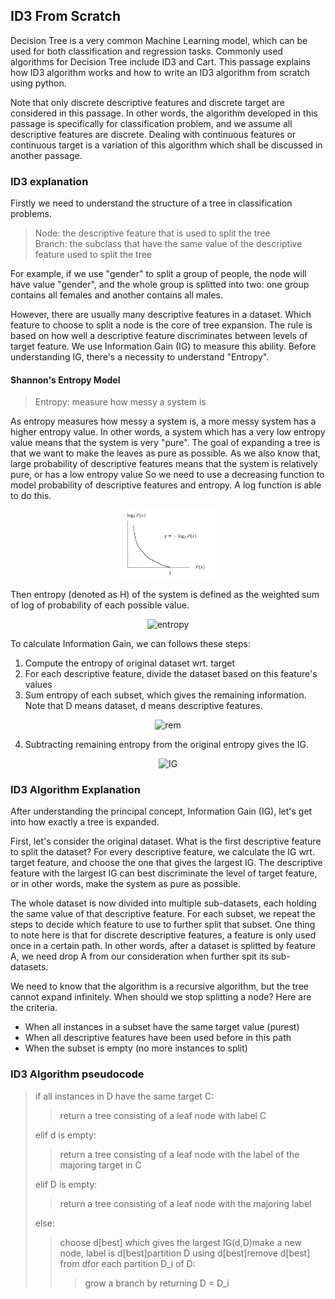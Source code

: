 ID3 From Scratch
----------------

Decision Tree is a very common Machine Learning model,
which can be used for both classification and regression tasks.
Commonly used algorithms for Decision Tree include ID3 and Cart.
This passage explains how ID3 algorithm works and
how to write an ID3 algorithm from scratch using python.

Note that only discrete descriptive features and discrete target are considered in this passage.
In other words, the algorithm developed in this passage is specifically for classification problem,
and we assume all descriptive features are discrete.
Dealing with continuous features or continuous target is a variation of this algorithm
which shall be discussed in another passage.

### ID3 explanation

Firstly we need to understand the structure of a tree in classification problems.

> Node: the descriptive feature that is used to split the tree  
> Branch: the subclass that have the same value of the descriptive feature used to split the tree

For example, if we use "gender" to split a group of people,
the node will have value "gender", and the whole group is splitted into two:
one group contains all females and another contains all males.

However, there are usually many descriptive features in a dataset.
Which feature to choose to split a node is the core of tree expansion.
The rule is based on how well a descriptive feature discriminates between levels of target feature.
We use Information Gain (IG) to measure this ability.
Before understanding IG, there's a necessity to understand "Entropy".

#### Shannon's Entropy Model

> Entropy: measure how messy a system is

As entropy measures how messy a system is,
a more messy system has a higher entropy value.
In other words, a system which has a very low entropy value means that
the system is very "pure".
The goal of expanding a tree is that we want to make the leaves as pure as possible.
As we also know that, large probability of descriptive features means that
the system is relatively pure, or has a low entropy value
So we need to use a decreasing function to model probability of
descriptive features and entropy. A log function is able to do this.

<p align="center"><img src="https://github.com/nancycyzl/ID3_from_scratch/blob/main/graph_log.PNG" width="30%"></p>

Then entropy (denoted as H) of the system is defined as the weighted sum of
log of probability of each possible value.

<p align="center">
<img src="https://latex.codecogs.com/svg.image?H(t)&space;=&space;\sum_{i=l}^{l}(P(t=i)\times&space;log_{2}(P(t=i)))" title="entropy" />
</p>

To calculate Information Gain, we can follows these steps:

1. Compute the entropy of original dataset wrt. target
2. For each descriptive feature, divide the dataset based on this feature's values
3. Sum entropy of each subset, which gives the remaining information. Note that D means dataset, d means descriptive features.

<p align="center">
<img src="https://latex.codecogs.com/svg.image?rem(d,D)&space;=&space;\sum_{l\in&space;level(d)}\frac{|D_{d=l}|}{D}&space;\times&space;H(t,D_{d=l})" title="rem" />
</p>

4. Subtracting remaining entropy from the original entropy gives the IG.

<p align="center">
<img src="https://latex.codecogs.com/svg.image?\bg_white&space;IG(d,G)&space;=&space;H(t,D)&space;-&space;rem(d,D)" title="IG" />
</p>

### ID3 Algorithm Explanation

After understanding the principal concept, Information Gain (IG),
let's get into how exactly a tree is expanded.

First, let's consider the original dataset. What is the first descriptive feature to split the dataset?
For every descriptive feature, we calculate the IG wrt. target feature, and choose the one that gives the largest IG.
The descriptive feature with the largest IG can best discriminate the level of target feature,
or in other words, make the system as pure as possible.

The whole dataset is now divided into multiple sub-datasets, each holding the same value of that descriptive feature.
For each subset, we repeat the steps to decide which feature to use to further split that subset.
One thing to note here is that for discrete descriptive features, a feature is only used once in a certain path.
In other words, after a dataset is splitted by feature A, we need drop A from our consideration when further spit its sub-datasets.

We need to know that the algorithm is a recursive algorithm, but the tree cannot expand infinitely.
When should we stop splitting a node? Here are the criteria.

* When all instances in a subset have the same target value (purest)
* When all descriptive features have been used before in this path
* When the subset is empty (no more instances to split)

### ID3 Algorithm pseudocode

> if all instances in D have the same target C:
>
>> return a tree consisting of a leaf node with label C
>>
>
> elif d is empty:
>
>> return a tree consisting of a leaf node with the label of the majoring target in C
>>
>
> elif D is empty:
>
>> return a tree consisting of a leaf node with the majoring label
>>
>
> else:
>
>> choose d[best] which gives the largest IG(d,D)make a new node, label is d[best]partition D using d[best]remove d[best] from dfor each partition D_i of D:
>>
>>> grow a branch by returning D = D_i
>>>
>>
